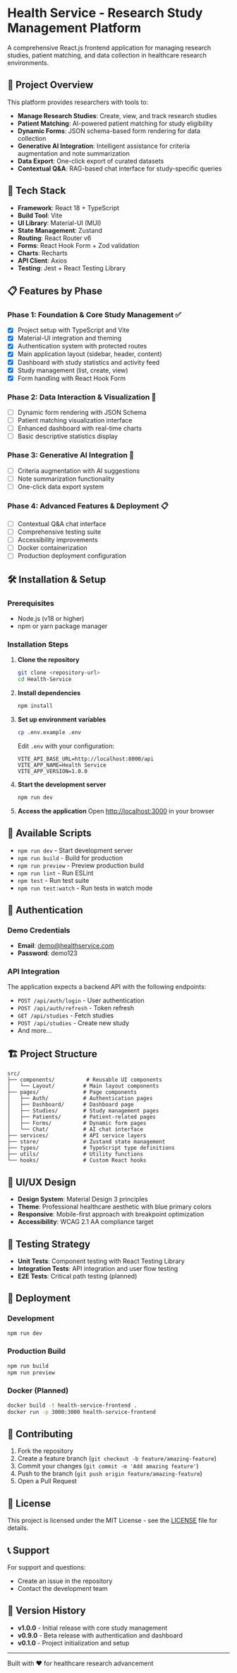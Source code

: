 # Health Service - Research Study Management Platform

A comprehensive React.js frontend application for managing research studies, patient matching, and data collection in healthcare research environments.

## 🏥 Project Overview

This platform provides researchers with tools to:
- **Manage Research Studies**: Create, view, and track research studies
- **Patient Matching**: AI-powered patient matching for study eligibility  
- **Dynamic Forms**: JSON schema-based form rendering for data collection
- **Generative AI Integration**: Intelligent assistance for criteria augmentation and note summarization
- **Data Export**: One-click export of curated datasets
- **Contextual Q&A**: RAG-based chat interface for study-specific queries

## 🚀 Tech Stack

- **Framework**: React 18 + TypeScript
- **Build Tool**: Vite
- **UI Library**: Material-UI (MUI)
- **State Management**: Zustand
- **Routing**: React Router v6
- **Forms**: React Hook Form + Zod validation
- **Charts**: Recharts
- **API Client**: Axios
- **Testing**: Jest + React Testing Library

## 📋 Features by Phase

### Phase 1: Foundation & Core Study Management ✅
- [x] Project setup with TypeScript and Vite
- [x] Material-UI integration and theming
- [x] Authentication system with protected routes
- [x] Main application layout (sidebar, header, content)
- [x] Dashboard with study statistics and activity feed
- [x] Study management (list, create, view)
- [x] Form handling with React Hook Form

### Phase 2: Data Interaction & Visualization 🚧
- [ ] Dynamic form rendering with JSON Schema
- [ ] Patient matching visualization interface
- [ ] Enhanced dashboard with real-time charts
- [ ] Basic descriptive statistics display

### Phase 3: Generative AI Integration 🔄
- [ ] Criteria augmentation with AI suggestions
- [ ] Note summarization functionality
- [ ] One-click data export system

### Phase 4: Advanced Features & Deployment 📋
- [ ] Contextual Q&A chat interface
- [ ] Comprehensive testing suite
- [ ] Accessibility improvements
- [ ] Docker containerization
- [ ] Production deployment configuration

## 🛠️ Installation & Setup

### Prerequisites
- Node.js (v18 or higher)
- npm or yarn package manager

### Installation Steps

1. **Clone the repository**
   ```bash
   git clone <repository-url>
   cd Health-Service
   ```

2. **Install dependencies**
   ```bash
   npm install
   ```

3. **Set up environment variables**
   ```bash
   cp .env.example .env
   ```
   
   Edit `.env` with your configuration:
   ```
   VITE_API_BASE_URL=http://localhost:8000/api
   VITE_APP_NAME=Health Service
   VITE_APP_VERSION=1.0.0
   ```

4. **Start the development server**
   ```bash
   npm run dev
   ```

5. **Access the application**
   Open [http://localhost:3000](http://localhost:3000) in your browser

## 📝 Available Scripts

- `npm run dev` - Start development server
- `npm run build` - Build for production
- `npm run preview` - Preview production build
- `npm run lint` - Run ESLint
- `npm test` - Run test suite
- `npm run test:watch` - Run tests in watch mode

## 🔐 Authentication

### Demo Credentials
- **Email**: demo@healthservice.com
- **Password**: demo123

### API Integration
The application expects a backend API with the following endpoints:
- `POST /api/auth/login` - User authentication
- `POST /api/auth/refresh` - Token refresh
- `GET /api/studies` - Fetch studies
- `POST /api/studies` - Create new study
- And more...

## 🏗️ Project Structure

```
src/
├── components/          # Reusable UI components
│   └── Layout/         # Main layout components
├── pages/              # Page components
│   ├── Auth/           # Authentication pages
│   ├── Dashboard/      # Dashboard page
│   ├── Studies/        # Study management pages
│   ├── Patients/       # Patient-related pages
│   ├── Forms/          # Dynamic form pages
│   └── Chat/           # AI chat interface
├── services/           # API service layers
├── store/              # Zustand state management
├── types/              # TypeScript type definitions
├── utils/              # Utility functions
└── hooks/              # Custom React hooks
```

## 🎨 UI/UX Design

- **Design System**: Material Design 3 principles
- **Theme**: Professional healthcare aesthetic with blue primary colors
- **Responsive**: Mobile-first approach with breakpoint optimization
- **Accessibility**: WCAG 2.1 AA compliance target

## 🧪 Testing Strategy

- **Unit Tests**: Component testing with React Testing Library
- **Integration Tests**: API integration and user flow testing
- **E2E Tests**: Critical path testing (planned)

## 🚀 Deployment

### Development
```bash
npm run dev
```

### Production Build
```bash
npm run build
npm run preview
```

### Docker (Planned)
```bash
docker build -t health-service-frontend .
docker run -p 3000:3000 health-service-frontend
```

## 🤝 Contributing

1. Fork the repository
2. Create a feature branch (`git checkout -b feature/amazing-feature`)
3. Commit your changes (`git commit -m 'Add amazing feature'`)
4. Push to the branch (`git push origin feature/amazing-feature`)
5. Open a Pull Request

## 📄 License

This project is licensed under the MIT License - see the [LICENSE](LICENSE) file for details.

## 📞 Support

For support and questions:
- Create an issue in the repository
- Contact the development team

## 🔄 Version History

- **v1.0.0** - Initial release with core study management
- **v0.9.0** - Beta release with authentication and dashboard
- **v0.1.0** - Project initialization and setup

---

Built with ❤️ for healthcare research advancement
